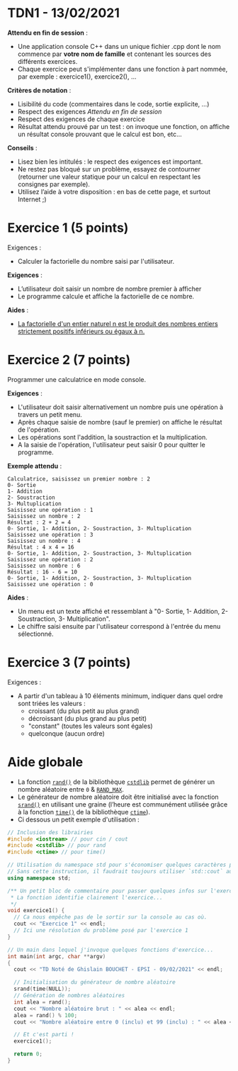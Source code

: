 # TDN1 - 13/02/2021

**Attendu en fin de session** :
* Une application console C++ dans un unique fichier .cpp dont le nom commence par **votre nom de famille** et contenant les sources des différents exercices.
* Chaque exercice peut s'implémenter dans une fonction à part nommée, par exemple : exercice1(), exercice2(), ...

**Critères de notation** :
* Lisibilité du code (commentaires dans le code, sortie explicite, …)
* Respect des exigences *Attendu en fin de session*
* Respect des exigences de chaque exercice
* Résultat attendu prouvé par un test : on invoque une fonction, on affiche un résultat console prouvant que le calcul est bon, etc...

**Conseils** :
* Lisez bien les intitulés : le respect des exigences est important.
* Ne restez pas bloqué sur un problème, essayez de contourner (retourner une valeur statique pour un calcul en respectant les consignes par exemple).
* Utilisez l’aide à votre disposition : en bas de cette page, et surtout Internet ;)

# Exercice 1 (5 points)
Exigences :
* Calculer la factorielle du nombre saisi par l'utilisateur.

**Exigences** :
* L’utilisateur doit saisir un nombre de nombre premier à afficher
* Le programme calcule et affiche la factorielle de ce nombre.

**Aides** :
* [La factorielle d'un entier naturel n est le produit des nombres entiers strictement positifs inférieurs ou égaux à n.](https://fr.wikipedia.org/wiki/Factorielle)

# Exercice 2 (7 points)
Programmer une calculatrice en mode console.

**Exigences** :
* L'utilisateur doit saisir alternativement un nombre puis une opération à travers un petit menu.
* Après chaque saisie de nombre (sauf le premier) on affiche le résultat de l'opération.
* Les opérations sont l'addition, la soustraction et la multiplication.
* A la saisie de l'opération, l'utilisateur peut saisir 0 pour quitter le programme.

**Exemple attendu** :
```
Calculatrice, saisissez un premier nombre : 2
0- Sortie
1- Addition
2- Soustraction
3- Multuplication
Saisissez une opération : 1
Saisissez un nombre : 2
Résultat : 2 + 2 = 4
0- Sortie, 1- Addition, 2- Soustraction, 3- Multuplication
Saisissez une opération : 3
Saisissez un nombre : 4
Résultat : 4 x 4 = 16
0- Sortie, 1- Addition, 2- Soustraction, 3- Multuplication
Saisissez une opération : 2
Saisissez un nombre : 6
Résultat : 16 - 6 = 10
0- Sortie, 1- Addition, 2- Soustraction, 3- Multuplication
Saisissez une opération : 0
```

**Aides** :
* Un menu est un texte affiché et ressemblant à "0- Sortie, 1- Addition, 2-Soustraction, 3- Multiplication".
* Le chiffre saisi ensuite par l'utilisateur correspond à l'entrée du menu sélectionné.

# Exercice 3 (7 points)
Exigences :
* A partir d'un tableau à 10 éléments minimum, indiquer dans quel ordre sont triées les valeurs :
  * croissant (du plus petit au plus grand)
  * décroissant (du plus grand au plus petit)
  * "constant" (toutes les valeurs sont égales)
  * quelconque (aucun ordre)


# Aide globale
* La fonction [`rand()`](https://en.cppreference.com/w/cpp/numeric/random/rand) de la bibliothèque [`cstdlib`](https://en.cppreference.com/w/cpp/header/cstdlib) permet de générer un nombre aléatoire entre `0` & [`RAND_MAX`](https://en.cppreference.com/w/cpp/numeric/random/RAND_MAX).
* Le générateur de nombre aléatoire doit être initialisé avec la fonction [`srand()`](https://en.cppreference.com/w/cpp/numeric/random/srand) en utilisant une graine (l’heure est communément utilisée grâce à la fonction [`time()`](https://en.cppreference.com/w/cpp/chrono/c/time) de la bibliothèque [`ctime`](https://en.cppreference.com/w/cpp/header/ctime)).
* Ci dessous un petit exemple d'utilisation :

```c++
// Inclusion des librairies
#include <iostream> // pour cin / cout
#include <cstdlib> // pour rand
#include <ctime> // pour time()

// Utilisation du namespace std pour s'économiser quelques caractères plus bas.
// Sans cette instruction, il faudrait toujours utiliser `std::cout` au lieu de `cout`
using namespace std;

/** Un petit bloc de commentaire pour passer quelques infos sur l'exercice 1.
 * La fonction identifie clairement l'exercice...
 */
void exercice1() {
  // Ca nous empêche pas de le sortir sur la console au cas où.
  cout << "Exercice 1" << endl;
  // Ici une résolution du problème posé par l'exercice 1
}

// Un main dans lequel j'invoque quelques fonctions d'exercice...
int main(int argc, char **argv)
{
  cout << "TD Noté de Ghislain BOUCHET - EPSI - 09/02/2021" << endl;

  // Initialisation du générateur de nombre aléatoire
  srand(time(NULL));
  // Génération de nombres aléatoires
  int alea = rand();
  cout << "Nombre aléatoire brut : " << alea << endl;
  alea = rand() % 100;
  cout << "Nombre aléatoire entre 0 (inclu) et 99 (inclu) : " << alea << endl;

  // Et c'est parti !
  exercice1();

  return 0;
}
```
